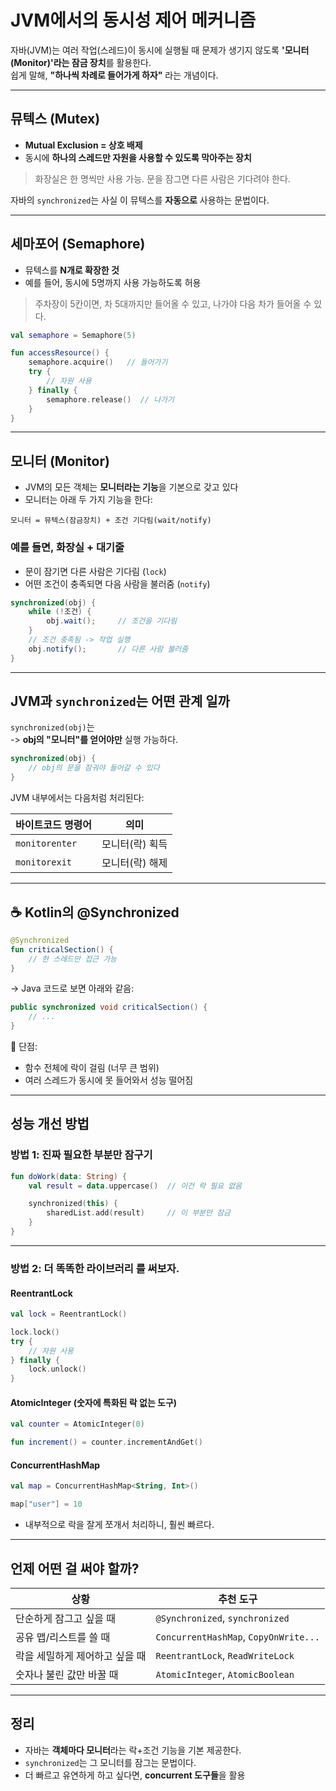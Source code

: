 # JVM에서의 동시성 제어 메커니즘

자바(JVM)는 여러 작업(스레드)이 동시에 실행될 때 문제가 생기지 않도록 **'모니터(Monitor)'라는 잠금 장치**를 활용한다.  
쉽게 말해, **"하나씩 차례로 들어가게 하자"** 라는 개념이다.

---

## 뮤텍스 (Mutex)

- **Mutual Exclusion = 상호 배제**
- 동시에 **하나의 스레드만 자원을 사용할 수 있도록 막아주는 장치**

> 화장실은 한 명씩만 사용 가능. 문을 잠그면 다른 사람은 기다려야 한다.

자바의 `synchronized`는 사실 이 뮤텍스를 **자동으로** 사용하는 문법이다.

---

## 세마포어 (Semaphore)

- 뮤텍스를 **N개로 확장한 것**
- 예를 들어, 동시에 5명까지 사용 가능하도록 허용

> 주차장이 5칸이면, 차 5대까지만 들어올 수 있고, 나가야 다음 차가 들어올 수 있다.

```kotlin
val semaphore = Semaphore(5)

fun accessResource() {
    semaphore.acquire()   // 들어가기
    try {
        // 자원 사용
    } finally {
        semaphore.release()  // 나가기
    }
}
```

---

## 모니터 (Monitor)

- JVM의 모든 객체는 **모니터라는 기능**을 기본으로 갖고 있다
- 모니터는 아래 두 가지 기능을 한다:

```
모니터 = 뮤텍스(잠금장치) + 조건 기다림(wait/notify)
```

### 예를 들면, 화장실 + 대기줄
- 문이 잠기면 다른 사람은 기다림 (`lock`)
- 어떤 조건이 충족되면 다음 사람을 불러줌 (`notify`)

```java
synchronized(obj) {
    while (!조건) {
        obj.wait();     // 조건을 기다림
    }
    // 조건 충족됨 -> 작업 실행
    obj.notify();       // 다른 사람 불러줌
}
```

---

## JVM과 `synchronized`는 어떤 관계 일까

`synchronized(obj)`는  
-> **obj의 "모니터"를 얻어야만** 실행 가능하다.

```java
synchronized(obj) {
    // obj의 문을 잠궈야 들어갈 수 있다
}
```

JVM 내부에서는 다음처럼 처리된다:

| 바이트코드 명령어 | 의미                    |
|------------------|-------------------------|
| `monitorenter`   | 모니터(락) 획득         |
| `monitorexit`    | 모니터(락) 해제         |

---

## ☕ Kotlin의 @Synchronized

```kotlin
@Synchronized
fun criticalSection() {
    // 한 스레드만 접근 가능
}
```

-> Java 코드로 보면 아래와 같음:

```java
public synchronized void criticalSection() {
    // ...
}
```

🛑 단점:
- 함수 전체에 락이 걸림 (너무 큰 범위)
- 여러 스레드가 동시에 못 들어와서 성능 떨어짐

---

## 성능 개선 방법

### 방법 1: 진짜 필요한 부분만 잠구기

```kotlin
fun doWork(data: String) {
    val result = data.uppercase()  // 이건 락 필요 없음

    synchronized(this) {
        sharedList.add(result)     // 이 부분만 잠금
    }
}
```

---

### 방법 2: 더 똑똑한 라이브러리 를 써보자.

#### ReentrantLock
```kotlin
val lock = ReentrantLock()

lock.lock()
try {
    // 자원 사용
} finally {
    lock.unlock()
}
```

#### AtomicInteger (숫자에 특화된 락 없는 도구)

```kotlin
val counter = AtomicInteger(0)

fun increment() = counter.incrementAndGet()
```

#### ConcurrentHashMap

```kotlin
val map = ConcurrentHashMap<String, Int>()

map["user"] = 10
```

- 내부적으로 락을 잘게 쪼개서 처리하니, 훨씬 빠르다.

---

## 언제 어떤 걸 써야 할까?

| 상황                         | 추천 도구                              |
|----------------------------|----------------------------------------|
| 단순하게 잠그고 싶을 때         | `@Synchronized`, `synchronized`       |
| 공유 맵/리스트를 쓸 때          | `ConcurrentHashMap`, `CopyOnWrite...` |
| 락을 세밀하게 제어하고 싶을 때   | `ReentrantLock`, `ReadWriteLock`      |
| 숫자나 불린 값만 바꿀 때         | `AtomicInteger`, `AtomicBoolean`      |

---

## 정리

- 자바는 **객체마다 모니터**라는 락+조건 기능을 기본 제공한다.
- `synchronized`는 그 모니터를 잠그는 문법이다.
- 더 빠르고 유연하게 하고 싶다면, **concurrent 도구들**을 활용